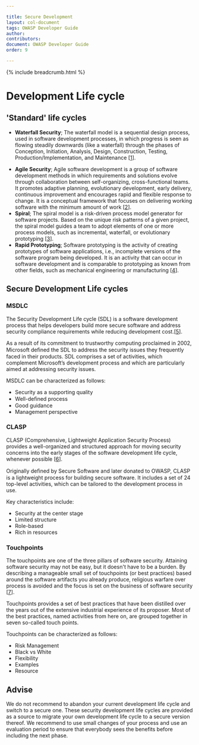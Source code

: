 ```yaml
---

title: Secure Development
layout: col-document
tags: OWASP Developer Guide
author:
contributors:
document: OWASP Developer Guide
order: 9

---
```


{% include breadcrumb.html %}
# Development Life cycle

## 'Standard' life cycles

+ **Waterfall Security**;
The waterfall model is a sequential design process, used in software development processes, in which progress is seen as flowing steadily downwards (like a waterfall) through the phases of Conception, Initiation, Analysis, Design, Construction, Testing, Production/Implementation, and Maintenance [[1]].
- **Agile Security**;
Agile software development is a group of software development methods in which requirements and solutions evolve through collaboration between self-organizing, cross-functional teams. It promotes adaptive planning, evolutionary development, early delivery, continuous improvement and encourages rapid and flexible response to change. It is a conceptual framework that focuses on delivering working software with the minimum amount of work [[2]].
- **Spiral**;
The spiral model is a risk-driven process model generator for software projects. Based on the unique risk patterns of a given project, the spiral model guides a team to adopt elements of one or more process models, such as incremental, waterfall, or evolutionary prototyping [[3]].
- **Rapid Prototyping**;
Software prototyping is the activity of creating prototypes of software applications, i.e., incomplete versions of the software program being developed. It is an activity that can occur in software development and is comparable to prototyping as known from other fields, such as mechanical engineering or manufacturing [[4]].

## Secure Development Life cycles

### MSDLC
The Security Development Life cycle (SDL) is a software development process that helps developers build more secure software and address security compliance requirements while reducing development cost.[[5]].

As a result of its commitment to trustworthy computing proclaimed in 2002, Microsoft deﬁned the SDL to address the security issues they frequently faced in their products. SDL comprises a set of activities, which complement Microsoft’s development process and which are particularly aimed at addressing security issues.

MSDLC can be characterized as follows:
- Security as a supporting quality
- Well-deﬁned process
- Good guidance
- Management perspective

### CLASP
CLASP (Comprehensive, Lightweight Application Security Process) provides a well-organized and structured approach for moving security concerns into the early stages of the software development life cycle, whenever possible [[6]].

Originally deﬁned by Secure Software and later donated to OWASP, CLASP is a lightweight process for building secure software. It includes a set of 24 top-level activities, which can be tailored to the development process in use.

Key characteristics include:
- Security at the center stage
- Limited structure
- Role-based
- Rich in resources

### Touchpoints
The touchpoints are one of the three pillars of software security. Attaining software security may not be easy, but it doesn't have to be a burden. By describing a manageable small set of touchpoints (or best practices) based around the software artifacts you already produce, religious warfare over process is avoided and the focus is set on the business of software security [[7]].

Touchpoints provides a set of best practices that have been distilled over the years out of the extensive industrial experience of its proposer. Most of the best practices, named activities from here on, are grouped together in seven so-called touch points.

Touchpoints can be characterized as follows:
- Risk Management
- Black vs White
- Flexibility
- Examples
- Resource

## Advise
We do not recommend to abandon your current development life cycle and switch to a secure one. These security development life cycles are provided as a source to migrate your own development life cycle to a secure version thereof. We recommend to use small changes of your process and use an evaluation period to ensure that everybody sees the benefits before including the next phase.

[1]: http://en.wikipedia.org/wiki/Waterfall_model
[2]: http://en.wikipedia.org/wiki/Agile_software_development
[3]: http://en.wikipedia.org/wiki/Spiral_model
[4]: http://en.wikipedia.org/wiki/Software_prototyping
[5]: http://www.microsoft.com/en-us/sdl/default.aspx
[6]: https://www.owasp.org/index.php/Category:OWASP_CLASP_Project
[7]: http://www.swsec.com/resources/touchpoints
